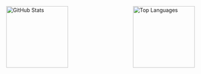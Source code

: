 <div style="display: flex; justify-content: space-between;">
  <img src="https://github-readme-stats.vercel.app/api?username=takahirox0323&show_icons=true" alt="GitHub Stats" height="165">
  <img src="https://github-readme-stats.vercel.app/api/top-langs/?username=takahirox0323&layout=compact&langs_count=6" alt="Top Languages" height="165">
</div>
